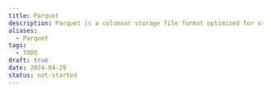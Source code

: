 ```yaml
---
title: Parquet
description: Parquet is a columnar storage file format optimized for storing and processing large amounts of data in distributed data processing frameworks such as Apache Hadoop and Apache Spark. It is designed to provide efficient compression, encoding, and serialization of data, enabling fast and efficient data access and query performance. Parquet files are highly portable and can be easily read and written by different data processing tools, making them a popular choice for big data analytics and data warehousing applications.
aliases:
  - Parquet
tags:
  - TODO
draft: true
date: 2024-04-29
status: not-started
---
```

